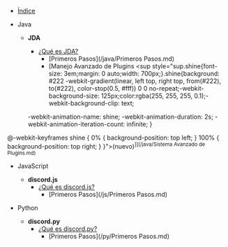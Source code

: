 * [Índice](/)

* Java
  * **JDA**
    * [¿Qué es JDA?](/java/jda.md)
      * [Primeros Pasos](/java/Primeros Pasos.md)
      * [Manejo Avanzado de Plugins <sup style="sup.shine{font-size: 3em;margin: 0 auto;width: 700px;}.shine{background: #222 -webkit-gradient(linear, left top, right top, from(#222), to(#222), color-stop(0.5, #fff)) 0 0 no-repeat;-webkit-background-size: 125px;color:rgba(255, 255, 255, 0.1);-webkit-background-clip: text;
    
    -webkit-animation-name: shine;
    -webkit-animation-duration: 2s;
    -webkit-animation-iteration-count: infinite;
}

@-webkit-keyframes shine
{
    0%
    {
        background-position: top left;
    }
    100%
    {
        background-position: top right;
    }
}">(nuevo)<sup>]](/java/Sistema Avanzado de Plugins.md)

* JavaScript
  * **discord.js**
    * [¿Qué es discord.js?](/js/discord-js.md)
      * [Primeros Pasos](/js/Primeros Pasos.md)

* Python
  * **discord.py**
    * [¿Qué es discord.py?](/py/discord-py.md)
      * [Primeros Pasos](/py/Primeros Pasos.md)
